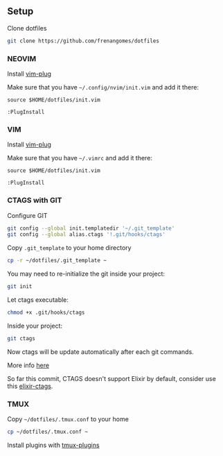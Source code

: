 ## Setup

Clone dotfiles
```bash
git clone https://github.com/frenangomes/dotfiles
```

### NEOVIM
Install [vim-plug](https://github.com/junegunn/vim-plug)

Make sure that you have `~/.config/nvim/init.vim` and add it there:
```
source $HOME/dotfiles/init.vim
```

```VIM
:PlugInstall
```

### VIM
Install [vim-plug](https://github.com/junegunn/vim-plug)

Make sure that you have `~/.vimrc` and add it there:
```
source $HOME/dotfiles/init.vim
```

```VIM
:PlugInstall
```

### CTAGS with GIT

Configure GIT
```bash
git config --global init.templatedir '~/.git_template'
git config --global alias.ctags '!.git/hooks/ctags'
```

Copy `.git_template` to your home directory
```bash
cp -r ~/dotfiles/.git_template ~
```

You may need to re-initialize the git inside your project:
```bash
git init
```

Let ctags executable:
```bash
chmod +x .git/hooks/ctags
```

Inside your project:
```bash
git ctags
```

Now ctags will be update automatically after each git commands.

More info [here](http://tbaggery.com/2011/08/08/effortless-ctags-with-git.html)

So far this commit, CTAGS doesn't support Elixir by default, consider use this [elixir-ctags](https://github.com/mmorearty/elixir-ctags).

### TMUX

Copy `~/dotfiles/.tmux.conf` to your home

```bash
cp ~/dotfiles/.tmux.conf ~
```

Install plugins with [tmux-plugins](https://github.com/tmux-plugins/tpm)
